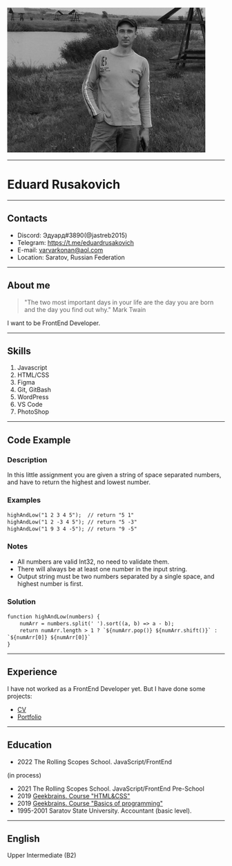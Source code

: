 

![It's me](i'm%20at%20river.jpg)

***


# Eduard Rusakovich


***


## Contacts

* Discord: Эдуард#3890(@jastreb2015)
* Telegram:  https://t.me/eduardrusakovich
* E-mail: varvarkonan@aol.com
* Location: Saratov, Russian Federation

***


## About me

> "The two most important days in your life are the day you are born and the day you find out why." Mark Twain

I want to be FrontEnd Developer.


***


## Skills

1. Javascript
2. HTML/CSS
3. Figma
4. Git, GitBash
5. WordPress
6. VS Code
7. PhotoShop

***


## Code Example

### Description

In this little assignment you are given a string of space separated numbers, and have to return the highest and lowest number.

### Examples

```
highAndLow("1 2 3 4 5");  // return "5 1"
highAndLow("1 2 -3 4 5"); // return "5 -3"
highAndLow("1 9 3 4 -5"); // return "9 -5"

```

### Notes

* All numbers are valid Int32, no need to validate them.
* There will always be at least one number in the input string.
* Output string must be two numbers separated by a single space, and highest number is first.

### Solution

```
function highAndLow(numbers) {
    numArr = numbers.split(' ').sort((a, b) => a - b);
    return numArr.length > 1 ? `${numArr.pop()} ${numArr.shift()}` : `${numArr[0]} ${numArr[0]}`
}
```
***


## Experience

I have not worked as a FrontEnd Developer yet. But I have done some projects:
* [CV](https://jastreb2015.github.io/rsschool-cv/cv)
* [Portfolio](https://rolling-scopes-school.github.io/jastreb2015-JSFEPRESCHOOL/portfolio)

***


## Education
* 2022 The Rolling Scopes School. JavaScript/FrontEnd

(in process)
* 2021 The Rolling Scopes School. JavaScript/FrontEnd Pre-School 
* 2019 [Geekbrains. Course "HTML&CSS"](https://gb.ru/go/xHvc_A)
* 2019 [Geekbrains. Course "Basics of programming"](https://gb.ru/go/b1X4vL)
* 1995-2001 Saratov State University. Accountant (basic level).

***


## English

Upper Intermediate (B2)

